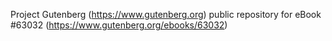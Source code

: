 Project Gutenberg (https://www.gutenberg.org) public repository for eBook #63032 (https://www.gutenberg.org/ebooks/63032)
